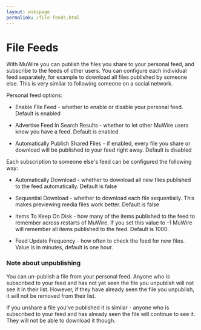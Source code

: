 ```yaml
---
layout: wikipage
permalink: /file-feeds.html
---
```

# File Feeds
With MuWire you can publish the files you share to your personal feed, and subscribe to the feeds of other users.  You can configure each individual feed separately, for example to download all files published by someone else.  This is very similar to following someone on a social network.

Personal feed options:

* Enable File Feed - whether to enable or disable your personal feed.  Default is enabled

* Advertise Feed In Search Results - whether to let other MuWire users know you have a feed.  Default is enabled

* Automatically Publish Shared Files - if enabled, every file you share or download will be published to your feed right away.  Default is disabled

Each subscription to someone else's feed can be configured the following way:

* Automatically Download - whether to download all new files published to the feed automatically.  Default is false

* Sequential Download - whether to download each file sequentially.  This makes previewing media files work better.  Default is false

* Items To Keep On Disk - how many of the items published to the feed to remember across restarts of MuWire.  If you set this value to -1 MuWire will remember all items published to the feed.  Default is 1000.

* Feed Update Frequency - how often to check the feed for new files.  Value is in minutes, default is one hour.

### Note about unpublishing

You can un-publish a file from your personal feed.  Anyone who is subscribed to your feed and has not yet seen the file you unpublish will not see it in their list.  However, if they have already seen the file you unpublish, it will not be removed from their list.

If you unshare a file you've published it is similar - anyone who is subscribed to your feed and has already seen the file will continue to see it.  They will not be able to download it though.
